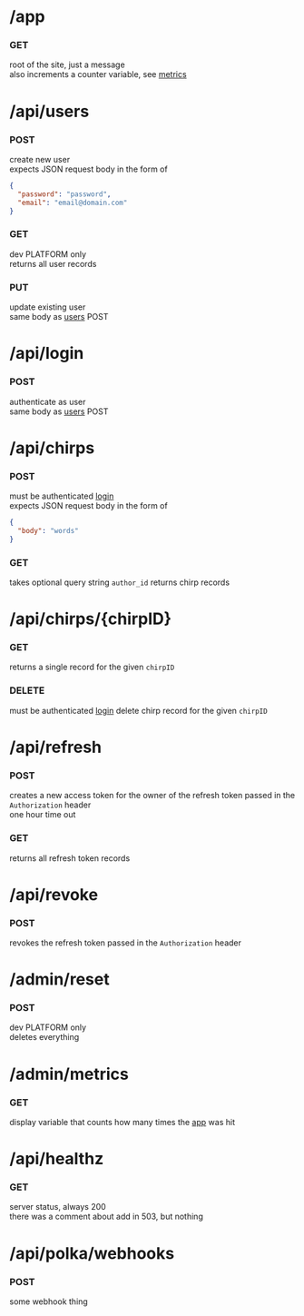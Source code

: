 # /app

### GET

root of the site, just a message  
also increments a counter variable, see [metrics](#adminmetrics)

# /api/users

### POST

create new user  
expects JSON request body in the form of

```json
{
  "password": "password",
  "email": "email@domain.com"
}
```

### GET

dev PLATFORM only  
returns all user records

### PUT

update existing user  
same body as [users](#apiusers) POST

# /api/login

### POST

authenticate as user  
same body as [users](#apiusers) POST

# /api/chirps

### POST

must be authenticated [login](#apilogin)  
expects JSON request body in the form of

```json
{
  "body": "words"
}
```

### GET

takes optional query string `author_id`
returns chirp records

# /api/chirps/{chirpID}

### GET

returns a single record for the given `chirpID`

### DELETE

must be authenticated [login](#apilogin)
delete chirp record for the given `chirpID`

# /api/refresh

### POST

creates a new access token for the owner of the refresh token passed in the `Authorization` header  
one hour time out

### GET

returns all refresh token records

# /api/revoke

### POST

revokes the refresh token passed in the `Authorization` header

# /admin/reset

### POST

dev PLATFORM only  
deletes everything

# /admin/metrics

### GET

display variable that counts how many times the [app](#app) was hit

# /api/healthz

### GET

server status, always 200  
there was a comment about add in 503, but nothing

# /api/polka/webhooks

### POST

some webhook thing
